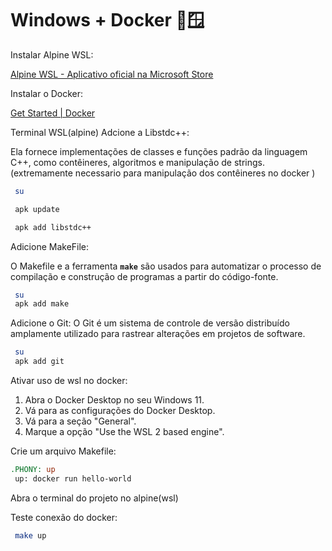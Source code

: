 # Windows + Docker 🐋🪟

Instalar Alpine WSL:

[Alpine WSL - Aplicativo oficial na Microsoft Store](https://apps.microsoft.com/detail/9P804CRF0395?hl=pt-br&gl=BR)

Instalar o Docker:

[Get Started | Docker](https://www.docker.com/get-started/)

Terminal WSL(alpine)
Adcione a Libstdc++:

Ela fornece implementações de classes e funções padrão da linguagem C++, como contêineres, algoritmos e manipulação de strings. (extremamente necessario para manipulação dos contêineres no docker )

```bash
 su
```

```bash
 apk update
```

```bash
 apk add libstdc++
```

Adicione MakeFile:

O Makefile e a ferramenta **`make`** são usados para automatizar o processo de compilação e construção de programas a partir do código-fonte. 

```bash
 su
 apk add make
```

Adicione o Git:
O Git é um sistema de controle de versão distribuído amplamente utilizado para rastrear alterações em projetos de software.

```bash
 su
 apk add git
```

Ativar uso de wsl no docker:

1. Abra o Docker Desktop no seu Windows 11.
2. Vá para as configurações do Docker Desktop.
3. Vá para a seção "General".
4. Marque a opção "Use the WSL 2 based engine".

Crie um arquivo Makefile:

```makefile
.PHONY: up
 up: docker run hello-world
```

Abra o terminal do projeto no alpine(wsl)

Teste conexão do docker:

```bash
 make up
```
